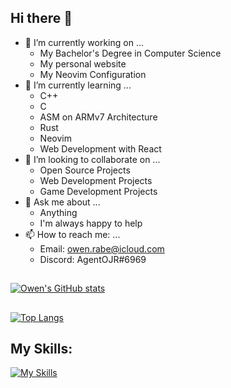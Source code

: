 ## Hi there 👋

<!--
**AgentOJR/AgentOJR** is a ✨ _special_ ✨ repository because its `README.md` (this file) appears on your GitHub profile.
-->

- 🔭 I’m currently working on ...
    - My Bachelor's Degree in Computer Science
    - My personal website
    - My Neovim Configuration
- 🌱 I’m currently learning ...
    - C++
    - C
    - ASM on ARMv7 Architecture
    - Rust
    - Neovim
    - Web Development with React
- 👯 I’m looking to collaborate on ...
    - Open Source Projects
    - Web Development Projects
    - Game Development Projects
- 💬 Ask me about ...
    - Anything
    - I'm always happy to help
- 📫 How to reach me: ...
    - Email: owen.rabe@icloud.com
    - Discord: AgentOJR#6969
    
## 
[![Owen's GitHub stats](https://github-readme-stats.vercel.app/api?username=agentojr&show_icons=true&theme=onedark)](https://github.com/anuraghazra/github-readme-stats)

##
[![Top Langs](https://github-readme-stats.vercel.app/api/top-langs/?username=agentojr)](https://github.com/anuraghazra/github-readme-stats)

## My Skills:


[![My Skills](https://skillicons.dev/icons?i=neovim,python,arch,c,git,ts,html,css,java)](https://skillicons.dev)
